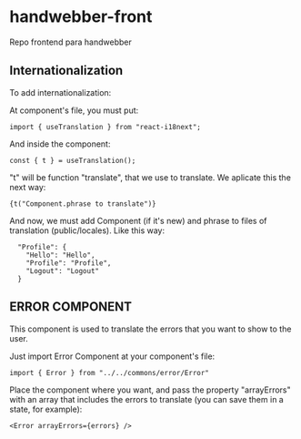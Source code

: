 # handwebber-front

Repo frontend para handwebber

## Internationalization

To add internationalization:

At component's file, you must put:

```
import { useTranslation } from "react-i18next";
```

And inside the component:

```
const { t } = useTranslation();
```

"t" will be function "translate", that we use to translate. We aplicate this the next way:

```
{t("Component.phrase to translate")}
```

And now, we must add Component (if it's new) and phrase to files of translation (public/locales). Like this way:

```
  "Profile": {
    "Hello": "Hello",
    "Profile": "Profile",
    "Logout": "Logout"
  }
```

## ERROR COMPONENT

This component is used to translate the errors that you want to show to the user.

Just import Error Component at your component's file:

```
import { Error } from "../../commons/error/Error"
```

Place the component where you want, and pass the property "arrayErrors" with an array that includes the errors to translate (you can save them in a state, for example):

```
<Error arrayErrors={errors} />
```

